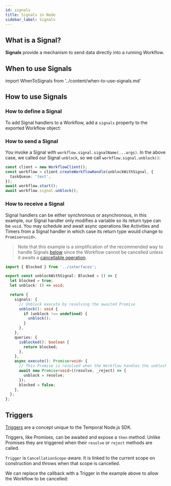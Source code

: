 ```yaml
---
id: signals
title: Signals in Node
sidebar_label: Signals
---
```


## What is a Signal?

**Signals** provide a mechanism to send data directly into a running Workflow.

## When to use Signals

import WhenToSignals from '../content/when-to-use-signals.md'

<WhenToSignals />

## How to use Signals

### How to define a Signal

To add Signal handlers to a Workflow, add a `signals` property to the exported Workflow object:

<!--SNIPSTART nodejs-blocked-interface-->
<!--SNIPEND-->

### How to send a Signal

You invoke a Signal with `workflow.signal.signalName(...args)`. In the above case, we called our Signal `unblock`, so we call `workflow.signal.unblock()`:

```ts
const client = new WorkflowClient();
const workflow = client.createWorkflowHandle(unblockWithSignal, {
  taskQueue: 'test',
});
await workflow.start();
await workflow.signal.unblock();
```

### How to receive a Signal

Signal handlers can be either synchronous or asynchronous, in this example, our Signal handler only modifies a variable so its return type can be `void`. You may schedule and await async operations like Activities and Timers from a Signal handler in which case its return type would change to `Promise<void>`.

> Note that this example is a simplification of the recommended way to handle Signals [below](#triggers) since the Workflow cannot be cancelled unless it awaits a [cancellable operation](/docs/node/cancellation-scopes).

```ts
import { Blocked } from '../interfaces';

export const unblockWithSignal: Blocked = () => {
  let blocked = true;
  let unblock: () => void;

  return {
    signals: {
      // Unblock execute by resolving the awaited Promise
      unblock(): void {
        if (unblock !== undefined) {
          unblock();
        }
      },
    },
    queries: {
      isBlocked(): boolean {
        return blocked;
      },
    },
    async execute(): Promise<void> {
      // This Promise is resolved when the Workflow handles the unblock signal.
      await new Promise<void>((resolve, _reject) => {
        unblock = resolve;
      });
      blocked = false;
    },
  };
};
```

## Triggers

[Triggers](https://nodejs.temporal.io/api/classes/workflow.trigger) are a concept unique to the Temporal Node.js SDK.

Triggers, like Promises, can be awaited and expose a `then` method. Unlike Promises they are triggered when their `resolve` or `reject` methods are called.

`Trigger` is `CancellationScope`-aware. It is linked to the current scope on construction and throws when that scope is cancelled.

We can replace the callback with a Trigger in the example above to allow the Workflow to be cancelled:

<!--SNIPSTART nodejs-blocked-workflow-->
<!--SNIPEND-->
